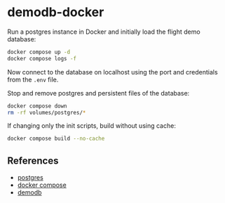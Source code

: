 # demodb-docker

Run a postgres instance in Docker and initially load the flight demo database:

```sh
docker compose up -d
docker compose logs -f
```

Now connect to the database on localhost using the port and credentials from the `.env` file.

Stop and remove postgres and persistent files of the database:

```sh
docker compose down
rm -rf volumes/postgres/*
```

If changing only the init scripts, build without using cache:

```sh
docker compose build --no-cache
```

## References

- [postgres](https://www.postgresql.org)
- [docker compose](https://docs.docker.com/compose/)
- [demodb](https://postgrespro.com/community/demodb)
